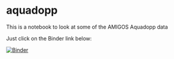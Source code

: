 # aquadopp
This is a notebook to look at some of the AMIGOS Aquadopp data

Just click on the Binder link below:

[![Binder](https://mybinder.org/badge_logo.svg)](https://mybinder.org/v2/gh/martintruffer/amigos/HEAD?filepath=read_aquadopp.ipynb)
